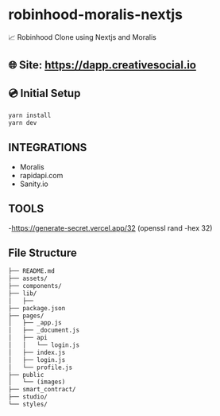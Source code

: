 # robinhood-moralis-nextjs

📈 Robinhood Clone using Nextjs and Moralis

## 🌐 Site: https://dapp.creativesocial.io

## 💿 Initial Setup

```bash
yarn install
yarn dev
```

## INTEGRATIONS

- Moralis
- rapidapi.com
- Sanity.io

## TOOLS

-https://generate-secret.vercel.app/32 (openssl rand -hex 32)

## File Structure

```txt
├── README.md
├── assets/
├── components/
├── lib/
│   ├──
├── package.json
├── pages/
│   ├── _app.js
│   ├── _document.js
│   ├── api
│   │   └── login.js
│   ├── index.js
│   ├── login.js
│   └── profile.js
├── public
│   └── (images)
├── smart_contract/
├── studio/
└── styles/
```
